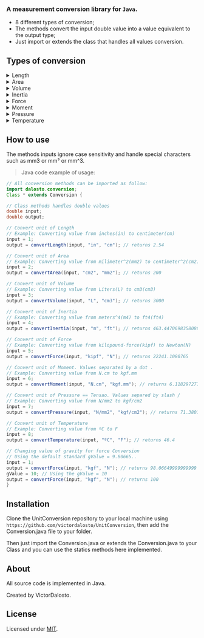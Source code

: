 ### A measurement conversion library for `Java`.
- 8 different types of conversion;
- The methods convert the input double value into a value equivalent to the output type;
- Just import or extends the class that handles all values conversion.

## Types of conversion
<details><summary>Length</summary>
<h5>mm, cm, dm, m, km, in, ft, yd, mi</h5>
</details>
<details><summary>Area</summary>
<h5>mm², cm², dm², m², km², in², ft², yd², mi²</h5>
</details>
<details><summary>Volume</summary>
<h5>mm³, cm³, dm³, m³, km³, in³, ft³, yd³, mi³, L, mL</h5>
</details>
<details><summary>Inertia</summary>
<h5>mm4, cm4, dm4, m4, km4, in4, ft4, yd4, mi4</h5>
</details>
<details><summary>Force</summary>
<h5>N, kN, MN, GN, tf, kgf, gf, kipf, lbf</h5>
</details>
<details><summary>Moment</summary>
<h5>Units are separated by a dot . String as: Force.length.

N.mm, N.cm, N.dm, N.m, N.km, N.in, N.ft, N.yd, N.mi, kN.mm, kN.cm, kN.dm, kN.m, kN.km, kN.in, kN.ft, kN.yd, kN.mi, MN.mm, MN.cm, MN.dm, MN.m, MN.km, MN.in, MN.ft, MN.yd, MN.mi, GN.mm, GN.cm, GN.dm, GN.m, GN.km, GN.in, GN.ft, GN.yd, GN.mi, tf.mm, tf.cm, tf.dm, tf.m, tf.km, tf.in, tf.ft, tf.yd, tf.mi, kgf.mm, kgf.cm, kgf.dm, kgf.m, kgf.km, kgf.in, kgf.ft, kgf.yd, kgf.mi, gf.mm, gf.cm, gf.dm, gf.m, gf.km, gf.in, gf.ft, gf.yd, gf.mi, kipf.mm, kipf.cm, kipf.dm, kipf.m, kipf.km, kipf.in, kipf.ft, kipf.yd, kipf.mi, lbf.mm, lbf.cm, lbf.dm, lbf.m, lbf.km, lbf.in, lbf.ft, lbf.yd, lbf.mi</h5>
</details>
<details><summary>Pressure</summary>
<h5>Units are separated by a slash \ - String as: Force/Area.

MPa, KPa, GPa, KSI, PSI, bar, N/mm², N/cm², N/dm², N/m², N/km², N/in², N/ft², N/yd², N/mi², kN/mm², kN/cm², kN/dm², kN/m², kN/km², kN/in², kN/ft², kN/yd², kN/mi², MN/mm², MN/cm², MN/dm², MN/m², MN/km², MN/in², MN/ft², MN/yd², MN/mi², GN/mm², GN/cm², GN/dm², GN/m², GN/km², GN/in², GN/ft², GN/yd², GN/mi², tf/mm², tf/cm², tf/dm², tf/m², tf/km², tf/in², tf/ft², tf/yd², tf/mi², kgf/mm², kgf/cm², kgf/dm², kgf/m², kgf/km², kgf/in², kgf/ft², kgf/yd², kgf/mi², gf/mm², gf/cm², gf/dm², gf/m², gf/km², gf/in², gf/ft², gf/yd², gf/mi², kipf/mm², kipf/cm², kipf/dm², kipf/m², kipf/km², kipf/in², kipf/ft², kipf/yd², kipf/mi², lbf/mm², lbf/cm², lbf/dm², lbf/m², lbf/km², lbf/in², lbf/ft², lbf/yd², lbf/mi²</h5>
</details>
<details><summary>Temperature</summary>
<h5>°C (celsisus),  K (kelvin),  °F (Fahrenheit),  °R (Rankine),</h5>
</details>


## How to use
The methods inputs ignore case sensitivity and handle special characters such as mm3 or mm³ or mm^3.

>Java code example of usage:
```java
// All conversion methods can be imported as follow:
import dalosto.conversion;
Class * extends Conversion {

// Class methods handles double values
double input;
double output;

// Convert unit of Length
// Example: Converting value from inches(in) to centimeter(cm)
input = 1;
output = convertLength(input, "in", "cm"); // returns 2.54

// Convert unit of Area
// Example: Converting value from milimeter^2(mm2) to centimeter^2(cm2)
input = 2;
output = convertArea(input, "cm2", "mm2"); // returns 200

// Convert unit of Volume
// Example: Converting value from Liters(L) to cm3(cm3)
input = 3;
output = convertVolume(input, "L", "cm3"); // returns 3000

// Convert unit of Inertia
// Example: Converting value from meters^4(m4) to ft4(ft4)
input = 4;
output = convertInertia(input, "m", "ft"); // returns 463.44706983580863

// Convert unit of Force
// Example: Converting value from kilopound-force(kipf) to Newton(N)
input = 5;
output = convertForce(input, "kipf", "N"); // returns 22241.1080765

// Convert unit of Moment. Values separated by a dot .
// Example: Converting value from N.cm to kgf.mm
input = 6;
output = convertMoment(input, "N.cm", "kgf.mm"); // returns 6.118297277867569

// Convert unit of Pressure == Tensao. Values separed by slash /
// Example: Converting value from N/mm2 to kgf/cm2
input = 7;
output = convertPressure(input, "N/mm2", "kgf/cm2"); // returns 71.38013490845498

// Convert unit of Temperature
// Example: Converting value from ºC to F
input = 8;
output = convertTemperature(input, "ºC", "F"); // returns 46.4

// Changing value of gravity for force Conversion
// Using the default standard gValue = 9.80665..
input = 1;
output = convertForce(input, "kgf", "N"); // returns 98.06649999999999
gValue = 10; // Using the gValue = 10
output = convertForce(input, "kgf", "N"); // returns 100
}
```

## Installation
Clone the UnitConversion repository to your local machine using `https://github.com/victordalosto/UnitConversion`, then add the Conversion.java file to your folder.

Then just import the Conversion.java or extends the Conversion.java to your Class and you can use the statics methods here implemented.


## About
All source code is implemented in Java.

Created by VictorDalosto.

## License
Licensed under <a href="https://github.com/victordalosto/UnitConversion/blob/main/LICENSE">MIT</a>.